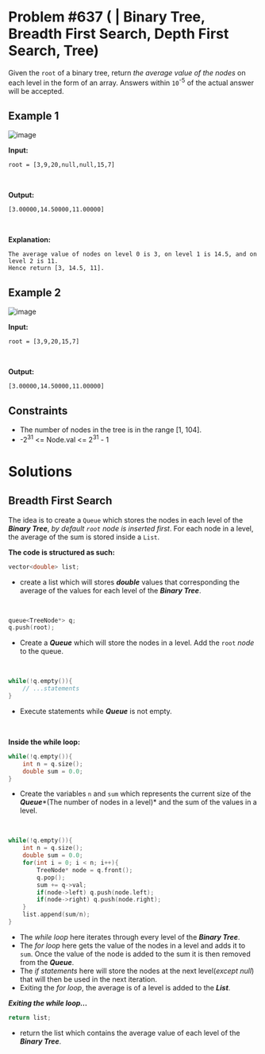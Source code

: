 # Problem #637 ([]() | Binary Tree, Breadth First Search, Depth First Search, Tree)

Given the `root` of a binary tree, return *the average value of the nodes* on each level in the form of an array. Answers within `10`<sup>-5</sup> of the actual answer will be accepted.

## Example 1
![image](https://user-images.githubusercontent.com/89616705/188054900-720e869c-e4ad-446f-86e9-ac251aa1191d.png)

**Input:** 

    root = [3,9,20,null,null,15,7]
<br/>

**Output:**

    [3.00000,14.50000,11.00000]
<br/>

**Explanation:** <br/>

    The average value of nodes on level 0 is 3, on level 1 is 14.5, and on level 2 is 11.
    Hence return [3, 14.5, 11].

## Example 2
![image](https://user-images.githubusercontent.com/89616705/188056604-9b5c84ee-8230-41ef-9292-3aec863c3977.png)

**Input:**

    root = [3,9,20,15,7]
<br/>

**Output:**

    [3.00000,14.50000,11.00000]

## Constraints
- The number of nodes in the tree is in the range [1, 104].
- -2<sup>31</sup> <= Node.val <= 2<sup>31</sup> - 1

# Solutions

## Breadth First Search

The idea is to create a `Queue` which stores the nodes in each level of the ***Binary Tree***, *by default `root` node is inserted first*. For each node in a level, the average of the sum is stored inside a `List`.

**The code is structured as such:**

```cpp
vector<double> list;
```
- create a list which will stores ***double*** values that corresponding the average of the values for each level of the ***Binary Tree***.
<br/>

```cpp
queue<TreeNode*> q;
q.push(root);
```
- Create a ***Queue*** which will store the nodes in a level. Add the `root` *node* to the queue.
<br/>

```cpp
while(!q.empty()){
    // ...statements
}
```
- Execute statements while ***Queue*** is not empty.
<br/>

**Inside the while loop:**

```cpp
while(!q.empty()){
    int n = q.size();
    double sum = 0.0;
}
```
- Create the variables `n` and `sum` which represents the current size of the ***Queue****(The number of nodes in a level)* and the sum of the values in a level.
<br/>

```cpp
while(!q.empty()){
    int n = q.size();
    double sum = 0.0;
    for(int i = 0; i < n; i++){
        TreeNode* node = q.front();
        q.pop();
        sum += q->val;
        if(node->left) q.push(node.left);
        if(node->right) q.push(node.right);
    }
    list.append(sum/n);
}
```
- The *while loop* here iterates through every level of the ***Binary Tree***.
- The *for loop* here gets the value of the nodes in a level and adds it to `sum`. Once the value of the node is added to the sum it is then removed from the ***Queue***.
- The *if statements* here will store the nodes at the next level(*except null*) that will then be used in the next iteration.
- Exiting the *for loop*, the average is of a level is added to the ***List***.

***Exiting the while loop...***

```cpp
return list;
```
- return the list which contains the average value of each level of the ***Binary Tree***.
